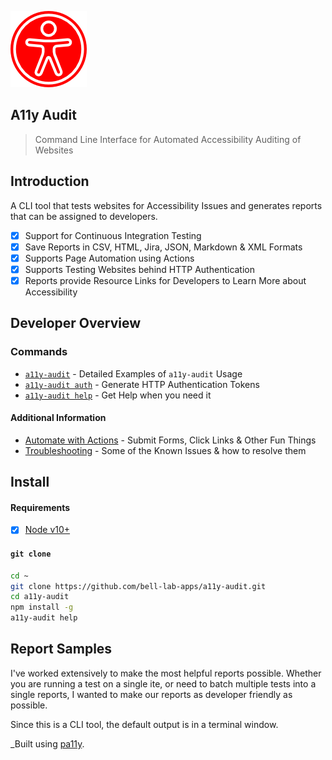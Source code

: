 ![Logo](docs/img/logo.png "Logo")

A11y Audit
---

> Command Line Interface for Automated Accessibility Auditing of Websites

Introduction
---

A CLI tool that tests websites for Accessibility Issues and generates reports that can be assigned to developers.

- [X] Support for Continuous Integration Testing
- [X] Save Reports in CSV, HTML, Jira, JSON, Markdown & XML Formats
- [X] Supports Page Automation using Actions
- [X] Supports Testing Websites behind HTTP Authentication
- [X] Reports provide Resource Links for Developers to Learn More about Accessibility

Developer Overview
---

### Commands

* [`a11y-audit`](docs/cmd-options.md) - Detailed Examples of `a11y-audit` Usage
* [`a11y-audit auth`](docs/cmd-auth.md) - Generate HTTP Authentication Tokens
* [`a11y-audit help`](docs/cmd-help.md) - Get Help when you need it

#### Additional Information

* [Automate with Actions](docs/actions.md) - Submit Forms, Click Links & Other Fun Things
* [Troubleshooting](docs/troubleshooting.md) - Some of the Known Issues & how to resolve them

Install
---

#### Requirements

- [X] [Node v10+](https://nodejs.org/en/download/)

#### `git clone`

```bash
cd ~
git clone https://github.com/bell-lab-apps/a11y-audit.git
cd a11y-audit
npm install -g
a11y-audit help
```

Report Samples
---

I've worked extensively to make the most helpful reports possible. Whether you are running a test on a single ite, or need to batch multiple tests into a single reports, I wanted to make our reports as developer friendly as possible.

Since this is a CLI tool, the default output is in a terminal window.

_Built using [pa11y](https://github.com/pa11y/pa11y).
